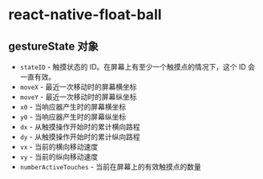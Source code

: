 # react-native-float-ball

## gestureState 对象

- `stateID` - 触摸状态的 ID。在屏幕上有至少一个触摸点的情况下，这个 ID 会一直有效。
- `moveX` - 最近一次移动时的屏幕横坐标
- `moveY` - 最近一次移动时的屏幕纵坐标
- `x0` - 当响应器产生时的屏幕横坐标
- `y0` - 当响应器产生时的屏幕纵坐标
- `dx` - 从触摸操作开始时的累计横向路程
- `dy` - 从触摸操作开始时的累计纵向路程
- `vx` - 当前的横向移动速度
- `vy` - 当前的纵向移动速度
- `numberActiveTouches` - 当前在屏幕上的有效触摸点的数量
